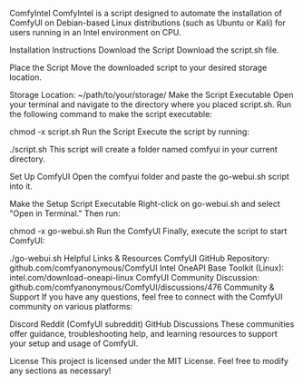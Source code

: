 ComfyIntel
ComfyIntel is a script designed to automate the installation of ComfyUI on Debian-based Linux distributions (such as Ubuntu or Kali) for users running in an Intel environment on CPU.

Installation Instructions
Download the Script
Download the script.sh file.

Place the Script
Move the downloaded script to your desired storage location.

Storage Location: ~/path/to/your/storage/
Make the Script Executable
Open your terminal and navigate to the directory where you placed script.sh. Run the following command to make the script executable:

chmod -x script.sh
Run the Script
Execute the script by running:

./script.sh
This script will create a folder named comfyui in your current directory.

Set Up ComfyUI
Open the comfyui folder and paste the go-webui.sh script into it.

Make the Setup Script Executable
Right-click on go-webui.sh and select "Open in Terminal." Then run:

chmod -x go-webui.sh
Run the ComfyUI
Finally, execute the script to start ComfyUI:

./go-webui.sh
Helpful Links & Resources
ComfyUI GitHub Repository: github.com/comfyanonymous/ComfyUI
Intel OneAPI Base Toolkit (Linux): intel.com/download-oneapi-linux
ComfyUI Community Discussion: github.com/comfyanonymous/ComfyUI/discussions/476
Community & Support
If you have any questions, feel free to connect with the ComfyUI community on various platforms:

Discord
Reddit (ComfyUI subreddit)
GitHub Discussions
These communities offer guidance, troubleshooting help, and learning resources to support your setup and usage of ComfyUI.

License
This project is licensed under the MIT License.
Feel free to modify any sections as necessary!
